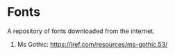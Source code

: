 # Fonts

A repository of fonts downloaded from the internet.

1. Ms Gothic: https://jref.com/resources/ms-gothic.53/
